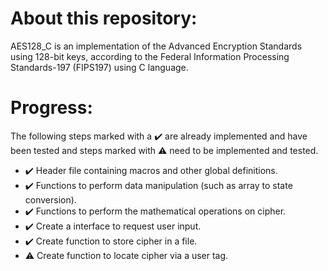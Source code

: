 # About this repository:
AES128_C is an implementation of the Advanced Encryption Standards using 128-bit keys, according to the Federal Information Processing Standards-197 (FIPS197) using C language.

# Progress:
The following steps marked with a ✔️ are already implemented and have been tested and steps marked with ⚠️ need to be implemented and tested.

- ✔️ Header file containing macros and other global definitions.
- ✔️ Functions to perform data manipulation (such as array to state conversion).
- ✔️ Functions to perform the mathematical operations on cipher.
- ✔️ Create a interface to request user input.
- ✔️ Create function to store cipher in a file.
- ⚠️️ Create function to locate cipher via a user tag.  
